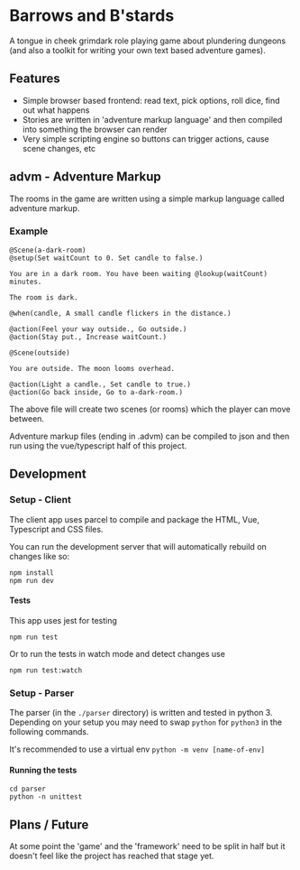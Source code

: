 # Barrows and B'stards

A tongue in cheek grimdark role playing game about plundering dungeons (and also a toolkit for writing your own text based adventure games).

## Features

- Simple browser based frontend: read text, pick options, roll dice, find out what happens
- Stories are written in 'adventure markup language' and then compiled into something the browser can render
- Very simple scripting engine so buttons can trigger actions, cause scene changes, etc

## advm - Adventure Markup

The rooms in the game are written using a simple markup language called adventure markup.

### Example

```advm
@Scene(a-dark-room)
@setup(Set waitCount to 0. Set candle to false.)

You are in a dark room. You have been waiting @lookup(waitCount) minutes.

The room is dark.

@when(candle, A small candle flickers in the distance.)

@action(Feel your way outside., Go outside.)
@action(Stay put., Increase waitCount.)

@Scene(outside)

You are outside. The moon looms overhead.

@action(Light a candle., Set candle to true.)
@action(Go back inside, Go to a-dark-room.)
```

The above file will create two scenes (or rooms) which the player can move between.

Adventure markup files (ending in .advm) can be compiled to json and then run
using the vue/typescript half of this project.

## Development

### Setup - Client

The client app uses parcel to compile and package the HTML, Vue, Typescript and CSS files.

You can run the development server that will automatically rebuild on changes like so:

```
npm install
npm run dev
```

#### Tests

This app uses jest for testing

```
npm run test
```

Or to run the tests in watch mode and detect changes use

```
npm run test:watch
```

### Setup - Parser

The parser (in the `./parser` directory) is written and tested in python 3. Depending on your setup you may need to swap `python` for `python3` in the following commands.

It's recommended to use a virtual env `python -m venv [name-of-env]`

#### Running the tests

```
cd parser
python -n unittest
```

## Plans / Future

At some point the 'game' and the 'framework' need to be split in half but it doesn't feel like the project has
reached that stage yet.
